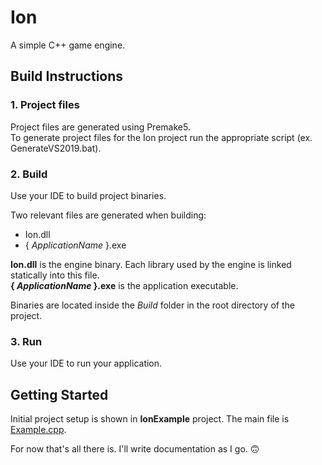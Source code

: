 # Ion
A simple C++ game engine.

## Build Instructions

### 1. **Project files**

Project files are generated using Premake5.  
To generate project files for the Ion project run the appropriate script (ex. GenerateVS2019.bat).

### 2. **Build**

Use your IDE to build project binaries.

Two relevant files are generated when building:
- Ion.dll
- { *ApplicationName* }.exe

**Ion.dll** is the engine binary. Each library used by the engine is linked statically into this file.  
**{ _ApplicationName_ }.exe** is the application executable.

Binaries are located inside the *Build* folder in the root directory of the project.

### 3. **Run**

Use your IDE to run your application.  

## Getting Started

Initial project setup is shown in **IonExample** project. The main file is [Example.cpp](IonExample/Source/Example.cpp).

For now that's all there is. I'll write documentation as I go. 🙃
